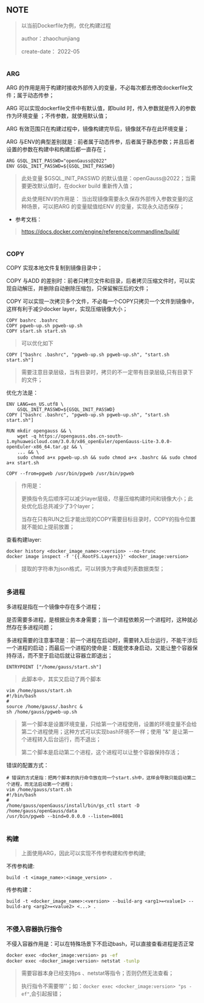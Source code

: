 ## NOTE

> 以当前Dockerfile为例，优化构建过程
> 
> author：zhaochunjiang
> 
> create-date： 2022-05
> 

# 
### ARG

  ARG 的作用是用于构建时接收外部传入的变量，不必每次都去修改dockerfile文件；属于动态传参；

  ARG 可以实现dockerfile文件中有默认值，即build 时，传入参数就是传入的参数作为环境变量 ；不传参数，就使用默认值；

  ARG 有效范围只在构建过程中，镜像构建完毕后，镜像就不存在此环境变量；

  ARG 与ENV的典型差别就是：前者属于动态传参，后者属于静态参数；并且后者设置的参数在构建中和构建后都一直存在；

  ```shell
  ARG GSQL_INIT_PASSWD="openGauss@2022"
  ENV GSQL_INIT_PASSWD=${GSQL_INIT_PASSWD}
  ```

  > 此处变量 $GSQL_INIT_PASSWD 的默认值是：openGauss@2022；当需要更改默认值时，在docker build 重新传入值；
  >
  > 此处使用ENV的作用是： 当出现镜像需要永久保存外部传入参数变量的这种场景，可以把ARG 的变量赋值给ENV 的变量，实现永久动态保存；

* 参考文档：

> https://docs.docker.com/engine/reference/commandline/build/




# 
### COPY

  COPY 实现本地文件复制到镜像目录中；

  COPY 与ADD 的差别时：前者只拷贝文件和目录，后者拷贝压缩文件时，可以实现自动解压，并删除自动删除压缩包，只保留解压后的文件；

  COPY 可以实现一次拷贝多个文件，不必每一个COPY只拷贝一个文件到镜像中，这样有利于减少docker layer，实现压缩镜像大小；

  ```shell
  COPY bashrc .bashrc
  COPY pgweb-up.sh pgweb-up.sh
  COPY start.sh start.sh
  ```

  > 可以优化如下

  ```shell
  COPY ["bashrc .bashrc", "pgweb-up.sh pgweb-up.sh", "start.sh start.sh"]
  ```

  > 需要注意目录层级，当有目录时，拷贝的不一定带有目录层级,只有目录下的文件；

  优化方法是：

  ```shell
  ENV LANG=en_US.utf8 \
      GSQL_INIT_PASSWD=${GSQL_INIT_PASSWD}
  COPY ["bashrc .bashrc", "pgweb-up.sh pgweb-up.sh", "start.sh start.sh"]
  
  RUN mkdir opengauss && \
      wget -q https://opengauss.obs.cn-south-1.myhuaweicloud.com/3.0.0/x86_openEuler/openGauss-Lite-3.0.0-openEuler-x86_64.tar.gz && \
      ... && \
      sudo chmod a+x pgweb-up.sh && sudo chmod a+x .bashrc && sudo chmod a+x start.sh
      
  COPY --from=pgweb /usr/bin/pgweb /usr/bin/pgweb
  ```

  > 作用是：
  >
  > 更换指令先后顺序可以减少layer层级，尽量压缩构建时间和镜像大小；此处优化后总共减少了3个layer；
  >
  > 当存在只有RUN之后才能出现的COPY需要目标目录时，COPY的指令位置就不能如上提前放置； 

  查看构建layer:

  ```shell
  docker history <docker_image_name>:<version> --no-trunc
  docker image inspect -f '{{.RootFS.Layers}}' <docker_image:version>
  ```

  > 提取的字符串为json格式，可以转换为字典或列表数据类型；


# 
### 多进程

  多进程是指在一个镜像中存在多个进程；

  是否需要多进程，是根据业务本身需要；当一个进程依赖另一个进程时，这种就必然存在多进程问题；

  多进程需要的注意事项是：前一个进程在启动时，需要转入后台运行，不能干涉后一个进程的启动；而最后一个进程的使命是：既能使本身启动，又能让整个容器保持存活，而不至于启动后就让容器立即退出；

  ```shell
  ENTRYPOINT ["/home/gauss/start.sh"]
  ```

  > 此脚本中，其实又启动了两个脚本

  ```shell
  vim /home/gauss/start.sh
  #!/bin/bash
  #
  source /home/gauss/.bashrc &
  sh /home/gauss/pgweb-up.sh
  ```

  > 第一个脚本是设置环境变量，只给第一个进程使用，设置的环境变量不会给第二个进程使用；这种方式可以实现bash环境不一样；使用 "&" 是让第一个进程转入后台运行，而不退出；
  >
  > 第二个脚本是启动第二个进程，这个进程可以让整个容器保持存活；

  错误的配置方式：

  ```shell
  # 错误的方式是指：把两个脚本的执行命令放在同一个start.sh中，这样会导致只能启动第二个进程，而无法启动第一个进程；
  vim /home/gauss/start.sh
  #!/bin/bash
  #
  /home/gauss/openGauss/install/bin/gs_ctl start -D /home/gauss/openGauss/data 
  /usr/bin/pgweb --bind=0.0.0.0 --listen=8081
  ```

# 

### 构建

  > 上面使用ARG，因此可以实现不传参构建和传参构建;

  不传参构建:

  ```shell
  build -t <image_name>:<image_version> .
  ```

  传参构建：

  ```shell
  build -t <docker_image_name>:<version> --build-arg <arg1>=<value1> --build-arg <arg2>=<value2> <...> .
  ```

  

# 

### 不侵入容器执行指令

不侵入容器作用是：可以在特殊场景下不启动bash，可以直接查看进程是否正常

```bash
docker exec <docker_image:version> ps -ef
docker exec <docker_image:version> netstat -tunlp
```

> 需要容器本身已经支持ps 、netstat等指令；否则仍然无法查看；
>
> 执行指令不需要带''；如：`docker exec <docker_image:version> "ps -ef"`,会引起报错；

